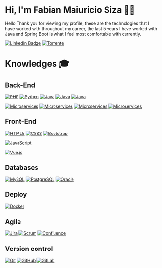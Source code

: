 # Hi, I'm Fabian Maiuricio Siza 🧔🏻

 Hello Thank you for viewing my profile, these are the technologies that I have worked with throughout my career, the last 5 years I have worked with Java and Spring Boot is what I feel most comfortable with currently.
 
[![Linkedin Badge](https://img.shields.io/badge/-Fabian%20Mauricio%20Siza%20Paladines-blue?style=flat-square&logo=Linkedin&logoColor=white&link=https://www.linkedin.com/in/fabian-mauricio-siza-paladines/)](https://www.linkedin.com/in/fabian-mauricio-siza-paladines/)
[![Torrente](https://img.shields.io/twitter/url?label=TorrenteSoftware&logo=Telegraph&logoColor=blue&style=social&url=https%3A%2F%2Fgithub.com%2Ftorrentesofware)](https://github.com/torrentesofware/)

# Knowledges :mortar_board:
## Back-End
[![PHP](https://img.shields.io/badge/-PHP-777BB4?style=flat-square&logo=php&logoColor=white&link=https://github.com/fabiansiza994/)](https://github.com/fabiansiza994/)
[![Python](https://img.shields.io/badge/-Python-339933?style=flat-square&logo=Python&logoColor=white&link=https://github.com/fabiansiza994/)](https://github.com/fabiansiza994/)
[![Java](https://img.shields.io/badge/-Java_8-FF2D20?style=flat-square&logo=Java&logoColor=white&link=https://github.com/fabiansiza994/)](https://github.com/fabiansiza994/)
[![Java](https://img.shields.io/badge/-Java_11-FF2D20?style=flat-square&logo=Java&logoColor=white&link=https://github.com/fabiansiza994/)](https://github.com/fabiansiza994/)
[![Java](https://img.shields.io/badge/-Java_17-FF2D20?style=flat-square&logo=Java&logoColor=white&link=https://github.com/fabiansiza994/)](https://github.com/fabiansiza994/)

[![Microservices](https://img.shields.io/badge/-Microservices-purple?style=flat-square&logo=Java&logoColor=white&link=https://github.com/fabiansiza994/)](https://github.com/fabiansiza994/)
[![Microservices](https://img.shields.io/badge/-Hexagonal_Arquitecture-blue?style=flat-square&logo=Java&logoColor=white&link=https://github.com/fabiansiza994/)](https://github.com/fabiansiza994/)
[![Microservices](https://img.shields.io/badge/-SOLID-yellow?style=flat-square&logo=Java&logoColor=white&link=https://github.com/fabiansiza994/)](https://github.com/fabiansiza994/)
[![Microservices](https://img.shields.io/badge/-Design_Pattern-green?style=flat-square&logo=Java&logoColor=white&link=https://github.com/fabiansiza994/)](https://github.com/fabiansiza994/)

## Front-End
[![HTML5](https://img.shields.io/badge/-HTML5-E34F26?style=flat-square&logo=html5&logoColor=white&link=https://github.com/fabiansiza994/)](https://github.com/fabiansiza994/)
[![CSS3](https://img.shields.io/badge/-CSS3-1572B6?style=flat-square&logo=css3&link=https://github.com/fabiansiza994/)](https://github.com/fabiansiza994/)
[![Bootstrap](https://img.shields.io/badge/-Bootstrap-563D7C?style=flat-square&logo=bootstrap&link=https://github.com/fabiansiza994/)](https://github.com/fabiansiza994/)

[![JavaScript](https://img.shields.io/badge/-JavaScript-black?style=flat-square&logo=javascript&link=https://github.com/fabiansiza994/)](https://github.com/fabiansiza994/)

[![Vue.js](https://img.shields.io/badge/-Vuejs-black?style=flat-square&logo=vue.js&link=https://github.com/fabiansiza994/)](https://github.com/fabiansiza994/)

## Databases
[![MySQL](https://img.shields.io/badge/-MySQL-4479A1?style=flat-square&logo=mysql&logoColor=white&link=https://github.com/fabiansiza994/)](https://github.com/fabiansiza994/)
[![PostgreSQL](https://img.shields.io/badge/-PostgreSQL-336791?style=flat-square&logo=postgresql&link=https://github.com/fabiansiza994/)](https://github.com/fabiansiza994/)
[![Oracle](https://img.shields.io/badge/-Oracle-FF2D20?style=flat-square&logo=oracle&link=https://github.com/fabiansiza994/)](https://github.com/fabiansiza994/)

## Deploy
[![Docker](https://img.shields.io/badge/-Docker-black?style=flat-square&logo=docker&link=https://github.com/fabiansiza994/)](https://github.com/fabiansiza994/)

## Agile
[![Jira](https://img.shields.io/badge/-Jira-navy?style=flat-square&logo=Jira&link=https://github.com/fabiansiza994/)](https://github.com/fabiansiza994/)
[![Scrum](https://img.shields.io/badge/-Scrum-black?style=flat-square&logo=Scrum&link=https://github.com/fabiansiza994/)](https://github.com/fabiansiza994/)
[![Confluence](https://img.shields.io/badge/-Confluence-blue?style=flat-square&logo=Confluence&link=https://github.com/fabiansiza994/)](https://github.com/fabiansiza994/)

## Version control
[![Git](https://img.shields.io/badge/-Git-black?style=flat-square&logo=git&link=https://github.com/fabiansiza994/)](https://github.com/fabiansiza994/)
[![GitHub](https://img.shields.io/badge/-GitHub-181717?style=flat-square&logo=github&link=https://github.com/fabiansiza994/)](https://github.com/fabiansiza994/)
[![GitLab](https://img.shields.io/badge/-GitLab-181717?style=flat-square&logo=gitlab&link=http://gitlab.interedes.com.co/Fabian.Siza/)](http://gitlab.interedes.com.co/Fabian.Siza/)
